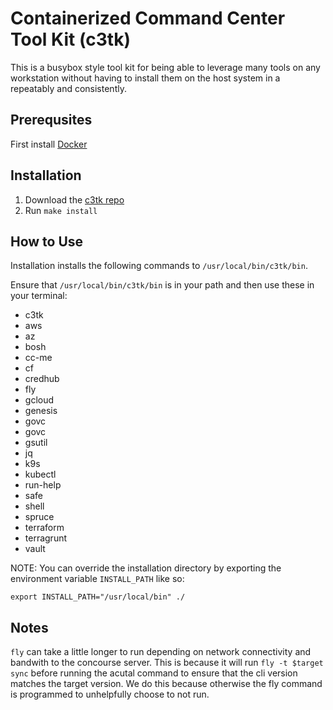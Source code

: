 # Containerized Command Center Tool Kit (c3tk)

This is a busybox style tool kit for being able to leverage many tools on any
workstation without having to install them on the host system in a repeatably
and consistently.

## Prerequsites 

First install [Docker](https://www.docker.com/products/docker-desktop)

## Installation

1. Download the [c3tk repo](https://github.com/starkandwayne/c3tk) 
2. Run `make install`

## How to Use

Installation installs the following commands to `/usr/local/bin/c3tk/bin`.

Ensure that `/usr/local/bin/c3tk/bin` is in your path and then use these in your terminal:

* c3tk
* aws
* az
* bosh
* cc-me
* cf
* credhub
* fly
* gcloud
* genesis
* govc
* govc
* gsutil
* jq
* k9s
* kubectl
* run-help
* safe
* shell
* spruce
* terraform
* terragrunt
* vault

NOTE: You can override the installation directory by exporting the environment
variable `INSTALL_PATH` like so:
```
export INSTALL_PATH="/usr/local/bin" ./

```

## Notes

`fly` can take a little longer to run depending on network connectivity and 
bandwith to the concourse server. This is because it will run 
`fly -t $target sync` before running the acutal command to ensure that the 
cli version matches the target version. We do this because otherwise the fly
command is programmed to unhelpfully choose to not run.

